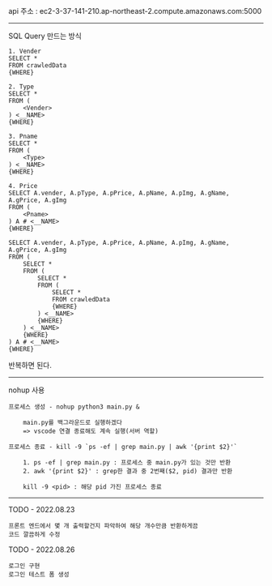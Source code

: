 api 주소 : ec2-3-37-141-210.ap-northeast-2.compute.amazonaws.com:5000

***

SQL Query 만드는 방식

```
1. Vender
SELECT *
FROM crawledData
{WHERE}
```

```
2. Type
SELECT * 
FROM (
	<Vender>
) <__NAME>
{WHERE}
```

```
3. Pname
SELECT * 
FROM (
	<Type>
) <__NAME>
{WHERE}
```

```
4. Price
SELECT A.vender, A.pType, A.pPrice, A.pName, A.pImg, A.gName, A.gPrice, A.gImg 
FROM (
	<Pname>
) A # <__NAME>
{WHERE}
```

```
SELECT A.vender, A.pType, A.pPrice, A.pName, A.pImg, A.gName, A.gPrice, A.gImg 
FROM (
	SELECT * 
	FROM (
		SELECT * 
		FROM (
			SELECT *
			FROM crawledData
			{WHERE}
		) <__NAME>
		{WHERE}
	) <__NAME>
	{WHERE}
) A # <__NAME>
{WHERE}
```

반복하면 된다.

***

nohup 사용

    프로세스 생성 - nohup python3 main.py &

        main.py를 백그라운드로 실행하겠다
        => vscode 연결 종료해도 계속 실행(서버 역할)

    프로세스 종료 - kill -9 `ps -ef | grep main.py | awk '{print $2}'`

        1. ps -ef | grep main.py : 프로세스 중 main.py가 있는 것만 반환
        2. awk '{print $2}' : grep한 결과 중 2번째($2, pid) 결과만 반환

        kill -9 <pid> : 해당 pid 가진 프로세스 종료

***

TODO - 2022.08.23

	프론트 엔드에서 몇 개 출력할건지 파악하여 해당 개수만큼 반환하게끔
	코드 깔끔하게 수정
	
TODO - 2022.08.26

	로그인 구현
	로그인 테스트 폼 생성
